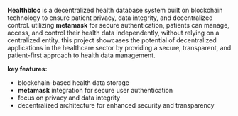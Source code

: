 **Healthbloc** is a decentralized health database system built on blockchain technology to ensure patient privacy, data integrity, and decentralized control. utilizing **metamask** for secure authentication, patients can manage, access, and control their health data independently, without relying on a centralized entity. this project showcases the potential of decentralized applications in the healthcare sector by providing a secure, transparent, and patient-first approach to health data management.

**key features:**
- blockchain-based health data storage
- **metamask** integration for secure user authentication
- focus on privacy and data integrity
- decentralized architecture for enhanced security and transparency

